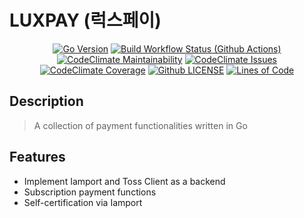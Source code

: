 # LUXPAY (럭스페이)
<div align="center">

[![Go Version](https://img.shields.io/github/go-mod/go-version/luxrobo/luxpay)](https://github.com/LUXROBO/luxpay)
[![Build Workflow Status (Github Actions)](https://img.shields.io/github/workflow/status/LUXROBO/luxpay/Go)](https://github.com/LUXROBO/luxpay/actions)
[![CodeClimate Maintainability](https://img.shields.io/codeclimate/maintainability/LUXROBO/luxpay)](https://github.com/LUXROBO/luxpay/tree/main)
[![CodeClimate Issues](https://img.shields.io/codeclimate/issues/LUXROBO/luxpay)](https://github.com/LUXROBO/luxpay/tree/main)
[![CodeClimate Coverage](https://img.shields.io/codeclimate/coverage/LUXROBO/luxpay)](https://github.com/LUXROBO/luxpay/tree/main/test)
[![Github LICENSE](https://img.shields.io/github/license/LUXROBO/luxpay)](https://github.com/LUXROBO/luxpay/blob/main/LICENSE)
[![Lines of Code](https://img.shields.io/tokei/lines/github/LUXROBO/luxpay)](https://github.com/LUXROBO/luxpay/tree/develop/src)

</div>

## Description
> A collection of payment functionalities written in Go

## Features
- Implement Iamport and Toss Client as a backend
- Subscription payment functions
- Self-certification via Iamport
